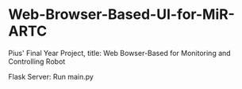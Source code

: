 # Web-Browser-Based-UI-for-MiR-ARTC
Pius' Final Year Project, title: Web Bowser-Based for Monitoring and Controlling Robot

Flask Server: Run main.py
